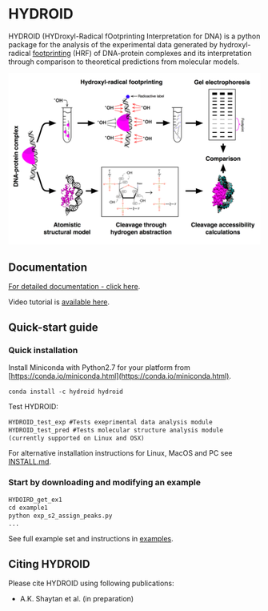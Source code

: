 # HYDROID
HYDROID (HYDroxyl-Radical fOotprinting Interpretation for DNA) is a python package for the analysis of the experimental data generated by hydroxyl-radical [footprinting](https://en.wikipedia.org/wiki/DNA_footprinting) (HRF) of DNA-protein complexes and its interpretation through comparison to theoretical predictions from molecular models.

![HRF](docs/Figure1.png)

## Documentation
[For detailed documentation - click here](docs/INDEX.md).

Video tutorial is [available here](https://www.youtube.com/playlist?list=PL_GHGdsPyn0nVSvrRnyvuvkRCrNBjqeuC).

## Quick-start guide

### Quick installation
Install Miniconda with Python2.7 for your platform from [https://conda.io/miniconda.html](https://conda.io/miniconda.html).

```
conda install -c hydroid hydroid
```

Test HYDROID:

```
HYDROID_test_exp #Tests exeprimental data analysis module
HYDROID_test_pred #Tests molecular structure analysis module (currently supported on Linux and OSX)
```


For alternative installation instructions for Linux, MacOS and PC see [INSTALL.md](docs/INSTALL.md).

### Start by downloading and modifying an example

```
HYDOIRD_get_ex1
cd example1
python exp_s2_assign_peaks.py
...
```

See full example set and instructions in [examples](examples/README.md).

## Citing HYDROID
Please cite HYDROID using following publications:
- A.K. Shaytan et al. (in preparation)




